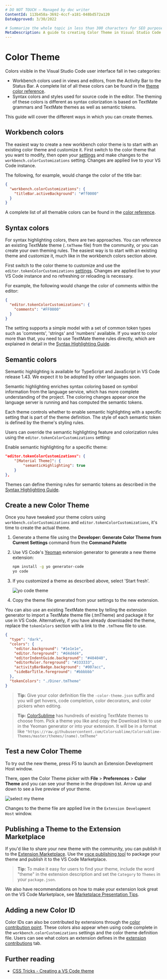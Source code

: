 ```yaml
---
# DO NOT TOUCH — Managed by doc writer
ContentId: 113b458a-3692-4ccf-a181-048bd572a120
DateApproved: 3/30/2022

# Summarize the whole topic in less than 300 characters for SEO purpose
MetaDescription: A guide to creating Color Theme in Visual Studio Code
---
```


# Color Theme

Colors visible in the Visual Studio Code user interface fall in two categories:

- Workbench colors used in views and editors, from the Activity Bar to the Status Bar. A complete list of all these colors can be found in the [theme color reference]["<git-helps><Visual_Studio_Code_Marketplace></git-helps>"].
- Syntax colors and styles used for source code in the editor. The theming of these colors is different as syntax colorization is based on TextMate grammars and TextMate themes as well as semantic tokens.

This guide will cover the different ways in which you can create themes.

## Workbench colors

The easiest way to create a new workbench color theme is to start with an existing color theme and customize it. First switch to the color theme that you want to modify, then open your [settings]["<git-helps><Visual_Studio_Code_Marketplace></git-helps>"] and make changes to the `workbench.colorCustomizations` setting. Changes are applied live to your VS Code instance.

The following, for example, would change the color of the title bar:

```json
{
  "workbench.colorCustomizations": {
    "titleBar.activeBackground": "#ff0000"
  }
}
```

A complete list of all themable colors can be found in the [color reference]["<git-helps><Visual_Studio_Code_Marketplace></git-helps>"].

## Syntax colors

For syntax highlighting colors, there are two approaches. You can reference an existing TextMate theme (`.tmTheme` file) from the community, or you can create your own theming rules. The easiest way is to start with an existing theme and customize it, much like in the workbench colors section above.

First switch to the color theme to customize and use the `editor.tokenColorCustomizations` [settings]["<git-helps><Visual_Studio_Code_Marketplace></git-helps>"]. Changes are applied live to your VS Code instance and no refreshing or reloading is necessary.

For example, the following would change the color of comments within the editor:

```json
{
  "editor.tokenColorCustomizations": {
    "comments": "#FF0000"
  }
}
```

The setting supports a simple model with a set of common token types such as 'comments', 'strings' and 'numbers' available. If you want to color more than that, you need to use TextMate theme rules directly, which are explained in detail in the [Syntax Highlighting Guide]["<git-helps><Visual_Studio_Code_Marketplace></git-helps>"].

## Semantic colors

Semantic highlighting is available for TypeScript and JavaScript in VS Code release 1.43. We expect it to be adopted by other languages soon.

Semantic highlighting enriches syntax coloring based on symbol information from the language service, which has more complete understanding of the project. The coloring changes appear once the language server is running and has computed the semantic tokens.

Each theme controls whether to enable semantic highlighting with a specific setting that is part of the theme definition. The style of each semantic token is defined by the theme's styling rules.

Users can override the semantic highlighting feature and colorization rules using the `editor.tokenColorCustomizations` setting:

Enable semantic highlighting for a specific theme:

```json
"editor.tokenColorCustomizations": {
    "[Material Theme]": {
        "semanticHighlighting": true
    }
},
```

Themes can define theming rules for semantic tokens as described in the [Syntax Highlighting Guide]["<git-helps><Visual_Studio_Code_Marketplace></git-helps>"].

## Create a new Color Theme

Once you have tweaked your theme colors using `workbench.colorCustomizations` and `editor.tokenColorCustomizations`, it's time to create the actual theme.

1. Generate a theme file using the **Developer: Generate Color Theme from Current Settings** command from the **Command Palette**
2. Use VS Code's [Yeoman]["<git-helps><Visual_Studio_Code_Marketplace></git-helps>"] extension generator to generate a new theme extension:

   ```bash
   npm install -g yo generator-code
   yo code
   ```

3. If you customized a theme as described above, select 'Start fresh'.

   ![yo code theme]["<git-helps><Visual_Studio_Code_Marketplace></git-helps>"]

4. Copy the theme file generated from your settings to the new extension.

You can also use an existing TextMate theme by telling the extension generator to import a TextMate theme file (.tmTheme) and package it for use in VS Code. Alternatively, if you have already downloaded the theme, replace the `tokenColors` section with a link to the `.tmTheme` file to use.

```json
{
  "type": "dark",
  "colors": {
    "editor.background": "#1e1e1e",
    "editor.foreground": "#d4d4d4",
    "editorIndentGuide.background": "#404040",
    "editorRuler.foreground": "#333333",
    "activityBarBadge.background": "#007acc",
    "sideBarTitle.foreground": "#bbbbbb"
  },
  "tokenColors": "./Diner.tmTheme"
}
```

> **Tip:** Give your color definition file the `-color-theme.json` suffix and you will get hovers, code completion, color decorators, and color pickers when editing.

> **Tip:** [ColorSublime]["<git-helps><Visual_Studio_Code_Marketplace></git-helps>"] has hundreds of existing TextMate themes to choose from. Pick a theme you like and copy the Download link to use in the Yeoman generator or into your extension. It will be in a format like `"https://raw.githubusercontent.com/Colorsublime/Colorsublime-Themes/master/themes/(name).tmTheme"`

## Test a new Color Theme

To try out the new theme, press F5 to launch an Extension Development Host window.

There, open the Color Theme picker with **File** > **Preferences** > **Color Theme** and you can see your theme in the dropdown list. Arrow up and down to see a live preview of your theme.

![select my theme]["<git-helps><Visual_Studio_Code_Marketplace></git-helps>"]

Changes to the theme file are applied live in the `Extension Development Host` window.

## Publishing a Theme to the Extension Marketplace

If you'd like to share your new theme with the community, you can publish it to the [Extension Marketplace]["<git-helps><Visual_Studio_Code_Marketplace></git-helps>"]. Use the [vsce publishing tool]["<git-helps><Visual_Studio_Code_Marketplace></git-helps>"] to package your theme and publish it to the VS Code Marketplace.

> **Tip:** To make it easy for users to find your theme, include the word "theme" in the extension description and set the `Category` to `Themes` in your `package.json`.

We also have recommendations on how to make your extension look great on the VS Code Marketplace, see [Marketplace Presentation Tips]["<git-helps><Visual_Studio_Code_Marketplace></git-helps>"].

## Adding a new Color ID

Color IDs can also be contributed by extensions through the [color contribution point]["<git-helps><Visual_Studio_Code_Marketplace></git-helps>"]. These colors also appear when using code complete in the `workbench.colorCustomizations` settings and the color theme definition file. Users can see what colors an extension defines in the [extension contributions]["<git-helps><Visual_Studio_Code_Marketplace></git-helps>"] tab.

## Further reading

- [CSS Tricks - Creating a VS Code theme]["<git-helps><Visual_Studio_Code_Marketplace></git-helps>"]


["<git-helps><Visual_Studio_Code_Marketplace></git-helps>"]: /api/references/theme-color
["<git-helps><Visual_Studio_Code_Marketplace></git-helps>"]: /docs/getstarted/settings
["<git-helps><Visual_Studio_Code_Marketplace></git-helps>"]: /api/language-extensions/syntax-highlight-guide
["<git-helps><Visual_Studio_Code_Marketplace></git-helps>"]: /api/language-extensions/syntax-highlight-guide#semantic-theming
["<git-helps><Visual_Studio_Code_Marketplace></git-helps>"]: https://yeoman.io
["<git-helps><Visual_Studio_Code_Marketplace></git-helps>"]: ./images/color-theme/yocode-colortheme.png
["<git-helps><Visual_Studio_Code_Marketplace></git-helps>"]: https://colorsublime.github.io
["<git-helps><Visual_Studio_Code_Marketplace></git-helps>"]: images/color-theme/mytheme.png
["<git-helps><Visual_Studio_Code_Marketplace></git-helps>"]: /docs/editor/extension-marketplace
["<git-helps><Visual_Studio_Code_Marketplace></git-helps>"]: /api/workingwith-extensions/publishing-extension
["<git-helps><Visual_Studio_Code_Marketplace></git-helps>"]: /api/references/extension-manifest#marketplace-presentation-tips
["<git-helps><Visual_Studio_Code_Marketplace></git-helps>"]: /api/references/contribution-points#contributes.colors
["<git-helps><Visual_Studio_Code_Marketplace></git-helps>"]: /docs/editor/extension-marketplace#_extension-details
["<git-helps><Visual_Studio_Code_Marketplace></git-helps>"]: https://css-tricks.com/creating-a-vs-code-theme/